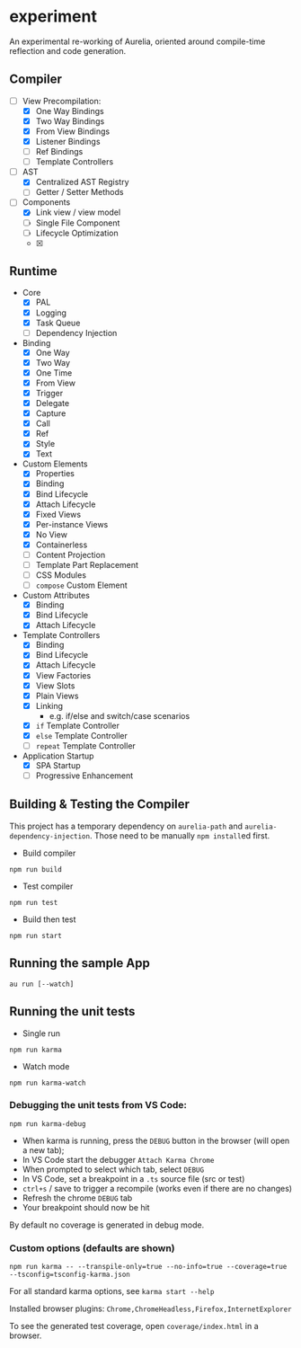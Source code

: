 # experiment

An experimental re-working of Aurelia, oriented around compile-time reflection and code generation.

## Compiler

* [ ] View Precompilation:
  * [x] One Way Bindings
  * [x] Two Way Bindings
  * [x] From View Bindings
  * [x] Listener Bindings
  * [ ] Ref Bindings
  * [ ] Template Controllers
* [ ] AST
  * [x] Centralized AST Registry
  * [ ] Getter / Setter Methods
* [ ] Components
  * [x] Link view / view model
  * [ ] Single File Component
  * [ ] Lifecycle Optimization
  * [x] <import from="..." />

## Runtime

* Core
  * [x] PAL
  * [x] Logging
  * [x] Task Queue
  * [ ] Dependency Injection
* Binding
  * [x] One Way
  * [x] Two Way 
  * [x] One Time
  * [x] From View
  * [x] Trigger
  * [x] Delegate
  * [x] Capture
  * [x] Call
  * [x] Ref
  * [x] Style
  * [x] Text
* Custom Elements
  * [x] Properties
  * [x] Binding
  * [x] Bind Lifecycle
  * [x] Attach Lifecycle
  * [x] Fixed Views
  * [x] Per-instance Views
  * [x] No View
  * [x] Containerless
  * [ ] Content Projection
  * [ ] Template Part Replacement
  * [ ] CSS Modules
  * [ ] `compose` Custom Element
* Custom Attributes
  * [x] Binding
  * [x] Bind Lifecycle
  * [x] Attach Lifecycle
* Template Controllers
  * [x] Binding
  * [x] Bind Lifecycle
  * [x] Attach Lifecycle
  * [x] View Factories
  * [x] View Slots
  * [x] Plain Views
  * [x] Linking
    * e.g. if/else and switch/case scenarios
  * [x] `if` Template Controller
  * [x] `else` Template Controller
  * [ ] `repeat` Template Controller
* Application Startup
  * [x] SPA Startup
  * [ ] Progressive Enhancement

## Building & Testing the Compiler

This project has a temporary dependency on `aurelia-path` and `aurelia-dependency-injection`. Those need to be manually `npm install`ed first.

* Build compiler

```shell
npm run build
```

* Test compiler

```shell
npm run test
```

* Build then test

```shell
npm run start
```

## Running the sample App

```shell
au run [--watch]
```

## Running the unit tests

* Single run

```shell
npm run karma
```

* Watch mode

```shell
npm run karma-watch
```

### Debugging the unit tests from VS Code:


```shell
npm run karma-debug
```

- When karma is running, press the `DEBUG` button in the browser (will open a new tab);
- In VS Code start the debugger `Attach Karma Chrome`
- When prompted to select which tab, select `DEBUG`
- In VS Code, set a breakpoint in a `.ts` source file (src or test)
- `ctrl+s` / save to trigger a recompile (works even if there are no changes)
- Refresh the chrome `DEBUG` tab
- Your breakpoint should now be hit

By default no coverage is generated in debug mode.


### Custom options (defaults are shown)

```shell
npm run karma -- --transpile-only=true --no-info=true --coverage=true --tsconfig=tsconfig-karma.json
```

For all standard karma options, see `karma start --help`

Installed browser plugins: `Chrome,ChromeHeadless,Firefox,InternetExplorer`

To see the generated test coverage, open `coverage/index.html` in a browser.
